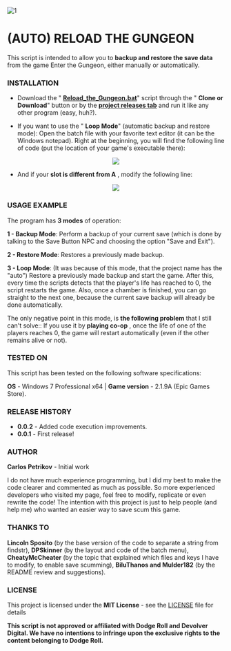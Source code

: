 ![1](https://user-images.githubusercontent.com/52867795/61187357-e3b93c80-a646-11e9-8c6b-97a4f0a3ba09.png)

# (AUTO) RELOAD THE GUNGEON

This script is intended to allow you to **backup and restore the save data** from the game Enter the Gungeon, either manually or automatically.

### INSTALLATION

- Download the &quot; [**Reload\_the\_Gungeon.bat**](Reload_the_Gungeon.bat)&quot; script through the &quot; **Clone or Download**&quot; button or by the [**project releases tab**](https://github.com/CarlosPetrikov/RELOAD-THE-GUNGEON/releases) and run it like any other program (easy, huh?).

- If you want to use the &quot; **Loop Mode**&quot; (automatic backup and restore mode): Open the batch file with your favorite text editor (it can be the Windows notepad). Right at the beginning, you will find the following line of code (put the location of your game&#39;s executable there):
<p align="center">
<img src="https://user-images.githubusercontent.com/52867795/61187368-f3388580-a646-11e9-9104-c6c030403eef.PNG">
</p>

- And if your **slot is different from A** , modify the following line:
<p align="center">
<img src="https://user-images.githubusercontent.com/52867795/61187378-03e8fb80-a647-11e9-8893-92e876683db1.png">
</p>

### USAGE EXAMPLE

The program has **3 modes** of operation:

**1 - Backup Mode**: Perform a backup of your current save (which is done by talking to the Save Button NPC and choosing the option &quot;Save and Exit&quot;).

**2 - Restore Mode**: Restores a previously made backup.

**3 - Loop Mode**: (It was because of this mode, that the project name has the &quot;auto&quot;) Restore a previously made backup and start the game. After this, every time the scripts detects that the player&#39;s life has reached to 0, the script restarts the game. Also, once a chamber is finished, you can go straight to the next one, because the current save backup will already be done automatically.

The only negative point in this mode, is **the following problem** that I still can&#39;t solve:: If you use it by **playing co-op** , once the life of one of the players reaches 0, the game will restart automatically (even if the other remains alive or not).

### TESTED ON

This script has been tested on the following software specifications:

**OS** - Windows 7 Professional x64 | **Game version** - 2.1.9A (Epic Games Store).

### RELEASE HISTORY

- **0.0.2** - Added code execution improvements.
- **0.0.1** - First release!

### AUTHOR

**Carlos Petrikov** - Initial work

I do not have much experience programming, but I did my best to make the code clearer and commented as much as possible. So more experienced developers who visited my page, feel free to modify, replicate or even rewrite the code! The intention with this project is just to help people (and help me) who wanted an easier way to save scum this game.

### THANKS TO

**Lincoln Sposito** (by the base version of the code to separate a string from findstr), **DPSkinner** (by the layout and code of the batch menu), **CheatyMcCheater** (by the topic that explained which files and keys I have to modify, to enable save scumming), **BiluThanos and Mulder182** (by the README review and suggestions).

### LICENSE

This project is licensed under the **MIT License** - see the [LICENSE](LICENSE) file for details

**This script is not approved or affiliated with Dodge Roll and Devolver Digital. We have no intentions to infringe upon the exclusive rights to the content belonging to Dodge Roll.**
